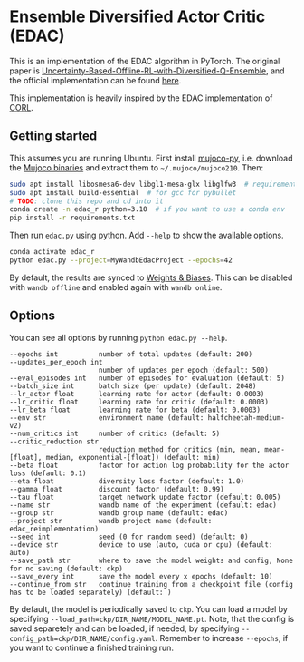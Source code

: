 # Ensemble Diversified Actor Critic (EDAC)

This is an implementation of the EDAC algorithm in PyTorch. The original paper is [Uncertainty-Based-Offline-RL-with-Diversified-Q-Ensemble](https://arxiv.org/abs/2110.01548), and the official implementation can be found [here](https://github.com/snu-mllab/EDAC).

This implementation is heavily inspired by the EDAC implementation of [CORL](https://github.com/tinkoff-ai/CORL/blob/main/algorithms/edac.py).


## Getting started

This assumes you are running Ubuntu. First install [mujoco-py](https://github.com/openai/mujoco-py#install-mujoco), i.e. download the [Mujoco binaries](https://mujoco.org/download/mujoco210-linux-x86_64.tar.gz) and extract them to `~/.mujoco/mujoco210`. Then:

```bash
sudo apt install libosmesa6-dev libgl1-mesa-glx libglfw3  # requirements for mujoco
sudo apt install build-essential  # for gcc for pybullet
# TODO: clone this repo and cd into it
conda create -n edac_r python=3.10  # if you want to use a conda env
pip install -r requirements.txt
```

Then run `edac.py` using python. Add `--help` to show the available options.

```bash
conda activate edac_r
python edac.py --project=MyWandbEdacProject --epochs=42
```

By default, the results are synced to [Weights & Biases](https://wandb.ai/). This can be disabled with `wandb offline` and enabled again with `wandb online`.

## Options

You can see all options by running `python edac.py --help`.

```
--epochs int          number of total updates (default: 200)
--updates_per_epoch int
                      number of updates per epoch (default: 500)
--eval_episodes int   number of episodes for evaluation (default: 5)
--batch_size int      batch size (per update) (default: 2048)
--lr_actor float      learning rate for actor (default: 0.0003)
--lr_critic float     learning rate for critic (default: 0.0003)
--lr_beta float       learning rate for beta (default: 0.0003)
--env str             environment name (default: halfcheetah-medium-v2)
--num_critics int     number of critics (default: 5)
--critic_reduction str
                      reduction method for critics (min, mean, mean-[float], median, exponential-[float]) (default: min)
--beta float          factor for action log probability for the actor loss (default: 0.1)
--eta float           diversity loss factor (default: 1.0)
--gamma float         discount factor (default: 0.99)
--tau float           target network update factor (default: 0.005)
--name str            wandb name of the experiment (default: edac)
--group str           wandb group name (default: edac)
--project str         wandb project name (default: edac_reimplementation)
--seed int            seed (0 for random seed) (default: 0)
--device str          device to use (auto, cuda or cpu) (default: auto)
--save_path str       where to save the model weights and config, None for no saving (default: ckp)
--save_every int      save the model every x epochs (default: 10)
--continue_from str   continue training from a checkpoint file (config has to be loaded separately) (default: )
```

By default, the model is periodically saved to `ckp`. You can load a model by specifying `--load_path=ckp/DIR_NAME/MODEL_NAME.pt`. Note, that the config is saved separetely and can be loaded, if needed, by specifying `--config_path=ckp/DIR_NAME/config.yaml`. Remember to increase `--epochs`, if you want to continue a finished training run.
